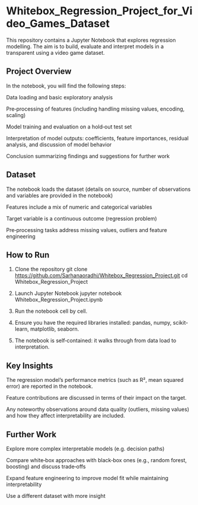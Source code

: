 # Whitebox_Regression_Project_for_Video_Games_Dataset
This repository contains a Jupyter Notebook that explores regression modelling. The aim is to build, evaluate and interpret models in a transparent using a video game dataset.

## Project Overview

In the notebook, you will find the following steps:

Data loading and basic exploratory analysis

Pre‑processing of features (including handling missing values, encoding, scaling)

Model training and evaluation on a hold‑out test set

Interpretation of model outputs: coefficients, feature importances, residual analysis, and discussion of model behavior

Conclusion summarizing findings and suggestions for further work

## Dataset

The notebook loads the dataset (details on source, number of observations and variables are provided in the notebook)

Features include a mix of numeric and categorical variables

Target variable is a continuous outcome (regression problem)

Pre‑processing tasks address missing values, outliers and feature engineering

## How to Run
1) Clone the repository
git clone https://github.com/Sarhanaoradhi/Whitebox_Regression_Project.git
cd Whitebox_Regression_Project

2) Launch Jupyter Notebook
jupyter notebook Whitebox_Regression_Project.ipynb

3) Run the notebook cell by cell.

4) Ensure you have the required libraries installed: pandas, numpy, scikit-learn, matplotlib, seaborn.

5) The notebook is self‑contained: it walks through from data load to interpretation.

## Key Insights

The regression model’s performance metrics (such as R², mean squared error) are reported in the notebook.

Feature contributions are discussed in terms of their impact on the target.

Any noteworthy observations around data quality (outliers, missing values) and how they affect interpretability are included.

## Further Work

Explore more complex interpretable models (e.g. decision paths)

Compare white‑box approaches with black‑box ones (e.g., random forest, boosting) and discuss trade‑offs

Expand feature engineering to improve model fit while maintaining interpretability

Use a different dataset with more insight
